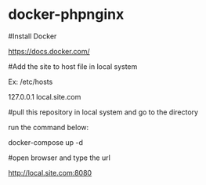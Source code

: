# docker-phpnginx 

#Install Docker

https://docs.docker.com/


#Add the site to host file in local system

Ex: /etc/hosts

127.0.0.1 local.site.com


#pull this repository in local system and go to the directory


run the command below:

docker-compose up -d


#open browser and type the url


http://local.site.com:8080

